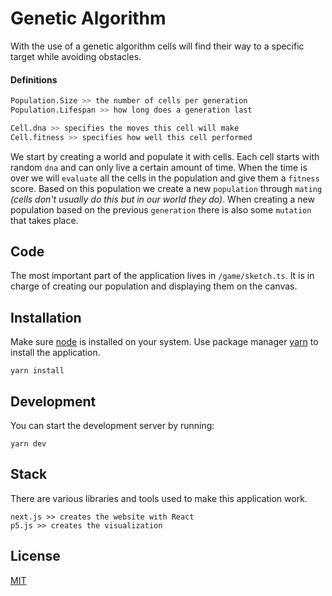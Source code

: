 # Genetic Algorithm

With the use of a genetic algorithm cells will find their way to a specific target while avoiding obstacles.

#### Definitions

```bash
Population.Size >> the number of cells per generation
Population.Lifespan >> how long does a generation last

Cell.dna >> specifies the moves this cell will make
Cell.fitness >> specifies how well this cell performed
```

We start by creating a world and populate it with cells. Each cell starts with random `dna` and can only live a certain amount of time. When the time is over we will `evaluate` all the cells in the population and give them a `fitness` score. Based on this population we create a new `population` through `mating` _(cells don't usually do this but in our world they do)_. When creating a new population based on the previous `generation` there is also some `mutation` that takes place.

## Code

The most important part of the application lives in `/game/sketch.ts`. It is in charge of creating our population and displaying them on the canvas.

## Installation

Make sure [node](https://nodejs.org) is installed on your system. Use package manager [yarn](https://yarnpkg.com/getting-started/install) to install the application.

```
yarn install
```

## Development

You can start the development server by running:

```
yarn dev
```

## Stack

There are various libraries and tools used to make this application work.

```shell
next.js >> creates the website with React
p5.js >> creates the visualization
```

## License
[MIT](https://choosealicense.com/licenses/mit/)
